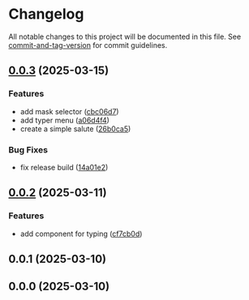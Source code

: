 # Changelog

All notable changes to this project will be documented in this file. See [commit-and-tag-version](https://github.com/absolute-version/commit-and-tag-version) for commit guidelines.

## [0.0.3](https://github.com/wert2all/son-type/compare/v0.0.2...v0.0.3) (2025-03-15)

### Features

- add mask selector ([cbc06d7](https://github.com/wert2all/son-type/commit/cbc06d70a3f0acedb3ee32fcccc9218d75dc3b8b))
- add typer menu ([a06d4f4](https://github.com/wert2all/son-type/commit/a06d4f465af4108f36e491e34ef8e6e6d398b918))
- create a simple salute ([26b0ca5](https://github.com/wert2all/son-type/commit/26b0ca5af695f007f23d7d1f71a3e58e2b30fc4b))

### Bug Fixes

- fix release build ([14a01e2](https://github.com/wert2all/son-type/commit/14a01e29d4cc0120d9947d53c73c05207d99d8b1))

## [0.0.2](https://github.com/wert2all/son-type/compare/v0.0.1...v0.0.2) (2025-03-11)

### Features

- add component for typing ([cf7cb0d](https://github.com/wert2all/son-type/commit/cf7cb0d17c5628816ce731f004cac0f01849a7d4))

## 0.0.1 (2025-03-10)

## 0.0.0 (2025-03-10)
